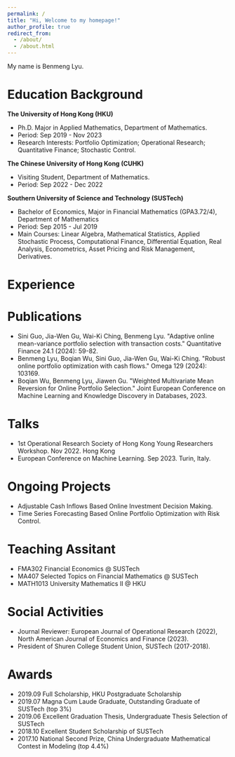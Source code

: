 ```yaml
---
permalink: /
title: "Hi, Welcome to my homepage!"
author_profile: true
redirect_from: 
  - /about/
  - /about.html
---
```


My name is Benmeng Lyu.

Education Background
======
**The University of Hong Kong (HKU)**

* Ph.D. Major in Applied Mathematics, Department of Mathematics.
* Period: Sep 2019 - Nov 2023
* Research Interests: Portfolio Optimization; Operational Research; Quantitative Finance; Stochastic Control.

**The Chinese University of Hong Kong (CUHK)**

* Visiting Student, Department of Mathematics.
* Period: Sep 2022 - Dec 2022

**Southern University of Science and Technology (SUSTech)**

* Bachelor of Economics, Major in Financial Mathematics (GPA3.72/4), Department of Mathematics
* Period: Sep 2015 - Jul 2019
* Main Courses: Linear Algebra, Mathematical Statistics, Applied Stochastic Process, Computational Finance, Differential Equation, Real Analysis, Econometrics, Asset Pricing and Risk Management, Derivatives.

Experience
======

Publications
======
* Sini Guo, Jia-Wen Gu, Wai-Ki Ching, Benmeng Lyu. "Adaptive online mean-variance portfolio selection with transaction costs." Quantitative Finance 24.1 (2024): 59-82.
* Benmeng Lyu, Boqian Wu, Sini Guo, Jia-Wen Gu, Wai-Ki Ching. "Robust online portfolio optimization with cash flows." Omega 129 (2024): 103169.
* Boqian Wu, Benmeng Lyu, Jiawen Gu. "Weighted Multivariate Mean Reversion for Online Portfolio Selection." Joint European Conference on Machine Learning and Knowledge Discovery in Databases, 2023.

Talks
======
* 1st Operational Research Society of Hong Kong Young Researchers Workshop. Nov 2022. Hong Kong
* European Conference on Machine Learning. Sep 2023. Turin, Italy.

Ongoing Projects
======
* Adjustable Cash Inflows Based Online Investment Decision Making.
* Time Series Forecasting Based Online Portfolio Optimization with Risk Control.

Teaching Assitant
======
* FMA302 Financial Economics @ SUSTech
* MA407 Selected Topics on Financial Mathematics @ SUSTech
* MATH1013 University Mathematics II @ HKU
  
Social Activities
======
* Journal Reviewer: European Journal of Operational Research (2022), North American Journal of Economics and Finance (2023).
* President of Shuren College Student Union, SUSTech (2017-2018).

Awards
======
* 2019.09 Full Scholarship, HKU Postgraduate Scholarship 
* 2019.07 Magna Cum Laude Graduate, Outstanding Graduate of SUSTech (top 3%)
* 2019.06 Excellent Graduation Thesis, Undergraduate Thesis Selection of SUSTech
* 2018.10 Excellent Student Scholarship of SUSTech
* 2017.10 National Second Prize, China Undergraduate Mathematical Contest in Modeling (top 4.4%)
